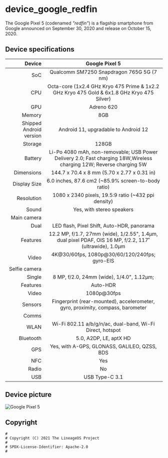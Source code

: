 # device_google_redfin
The Google Pixel 5 (codenamed _"redfin"_) is a flagship smartphone from Google announced on September 30, 2020 and release on October 15, 2020.


## Device specifications

| Device                  | Google Pixel 5                                                                                                       |
| ----------------------: | :-------------------------------------------------------------------------------------------------------------------:|
| SoC                     | Qualcomm SM7250 Snapdragon 765G 5G (7 nm)                                                                            |
| CPU                     | Octa-core (1x2.4 GHz Kryo 475 Prime & 1x2.2 GHz Kryo 475 Gold & 6x1.8 GHz Kryo 475 Silver)                           |
| GPU                     | Adreno 620                                                                                                           |
| Memory                  | 8GB                                                                                                                  |
| Shipped Android version | Android 11, upgradable to Android 12                                                                                 |
| Storage                 | 128GB                                                                                                                |
| Battery                 | Li-Po 4080 mAh, non-removable; 	USB Power Delivery 2.0; Fast charging 18W,Wireless charging 12W; Reverse charging 5W |
| Dimensions              | 144.7 x 70.4 x 8 mm (5.70 x 2.77 x 0.31 in)                                                                          |
| Display Size            | 6.0 inches, 87.6 cm2 (~85.9% screen-to-body ratio)                                                                   |
| Resolution              | 1080 x 2340 pixels, 19.5:9 ratio (~432 ppi density)                                                                  |
| Sound                   | Yes, with stereo speakers                                                                                            |                                                                                                       |
| Main camera             |                                                                                                                      |
|   Dual                  | LED flash, Pixel Shift, Auto-HDR, panorama                                                                           |
|   Features              | 12.2 MP, f/1.7, 27mm (wide), 1/2.55", 1.4µm, dual pixel PDAF, OIS 16 MP, f/2.2, 117˚ (ultrawide), 1.0µm              |
|   Video                 | 4K@30/60fps, 1080p@30/60/120/240fps; gyro-EIS                                                                        |
| Selfie camera           |                                                                                                                      |
|   Single                | 8 MP, f/2.0, 24mm (wide), 1/4.0", 1.12µm;                                                                            |
|   Features              | Auto-HDR                                                                                                             |
|   Video                 | 1080p@30fps                                                                                                          | 
| Sensors                 | Fingerprint (rear-mounted), accelerometer, gyro, proximity, compass, barometer                                       |                                   
| Comms                   |                                                                                                                      |
|   WLAN                  | Wi-Fi 802.11 a/b/g/n/ac, dual-band, Wi-Fi Direct, hotspot                                                            |
|   Bluetooth             | 5.0, A2DP, LE, aptX HD                                                                                               |
|   GPS                   | Yes, with A-GPS, GLONASS, GALILEO, QZSS, BDS                                                                         |
|   NFC                   | Yes                                                                                                                  |
|   Radio                 | No                                                                                                                   |
|   USB                   | USB Type-C 3.1                                                                                                       |
## Device picture

![Google Pixel 5](https://fdn2.gsmarena.com/vv/bigpic/google-pixel-5-5g.jpg)


## Copyright

```
#
# Copyright (C) 2021 The LineageOS Project
#
# SPDX-License-Identifier: Apache-2.0
#
